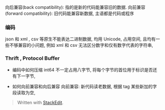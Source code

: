 向后兼容(back compatibility): 指的是新的代码能兼容旧的数据. 
向前兼容(forward compatibility): 旧代码能兼容新数据, 主语都是代码或程序

### 编码
json 和 xml , csv 等原生不能表达二进制数据, 均用 Unicode, 占用空间, 且均有一些不够兼容的小问题, 例如 xml 和 csv 无法区分数字和仅有数字代表的字符串, 

### Thrift , Protocol Buffer
* 编码中如何压缩
int64 不一定占用八字节, 将每个字节的首位用于标识是否还有下一字节, 

* 如何向前兼容和向后兼容
向前兼容: 新代码读老数据, 根据 tag 某些新加的字段读取为空, 

> Written with [StackEdit](https://stackedit.io/).
<!--stackedit_data:
eyJoaXN0b3J5IjpbMTY5NTU2NjAxMywtMTE2MTcxMzAwNSwtMT
gzMzA0MzkzM119
-->